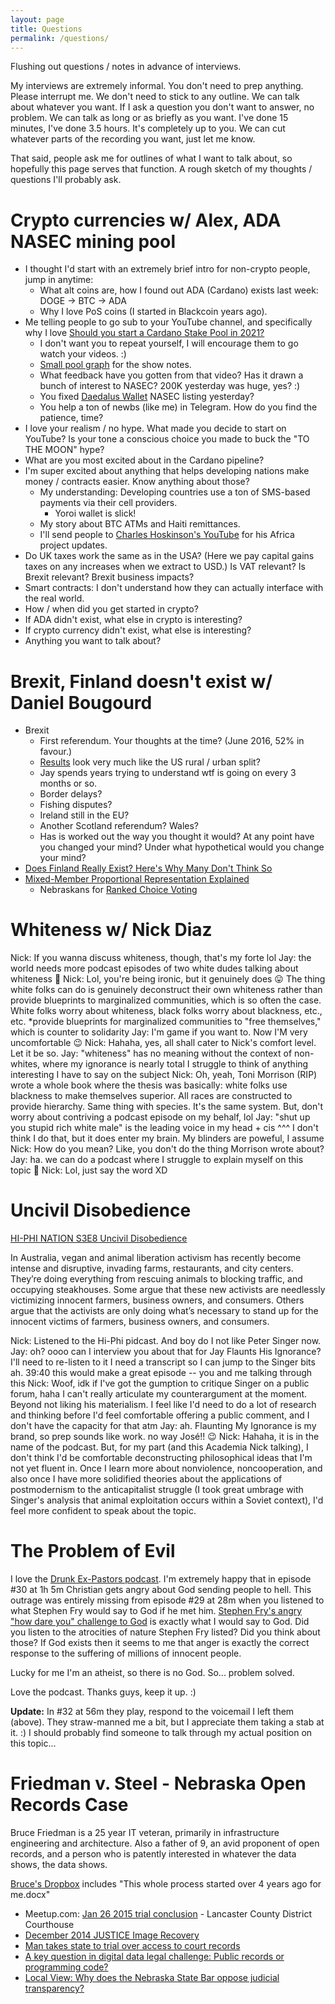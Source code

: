 ```yaml
---
layout: page
title: Questions
permalink: /questions/
---
```


Flushing out questions / notes in advance of interviews. 

My interviews are extremely informal. You don't need to prep anything. Please interrupt me.
We don't need to stick to any outline. We can talk about whatever you want.
If I ask a question you don't want to answer, no problem. 
We can talk as long or as briefly as you want. I've done 15 minutes, I've done 3.5 hours. It's completely up to you.
We can cut whatever parts of the recording you want, just let me know.

That said, people ask me for outlines of what I want to talk about, so hopefully this page serves that function.
A rough sketch of my thoughts / questions I'll probably ask. 

# <a name="ADA"></a>Crypto currencies w/ Alex, ADA NASEC mining pool

* I thought I'd start with an extremely brief intro for non-crypto people, jump in anytime:
  * What alt coins are, how I found out ADA (Cardano) exists last week: DOGE -> BTC -> ADA
  * Why I love PoS coins (I started in Blackcoin years ago).
* Me telling people to go sub to your YouTube channel, and specifically why I love 
[Should you start a Cardano Stake Pool in 2021?](https://www.youtube.com/watch?v=HzRdluc5iSw)
  * I don't want you to repeat yourself, I will encourage them to go watch your videos. :)
  * [Small pool graph](https://twitter.com/nierop_pieter/status/1361357344219758597) for the show notes.
  * What feedback have you gotten from that video? Has it drawn a bunch of interest to NASEC? 200K yesterday was huge, yes? :)
  * You fixed [Daedalus Wallet](daedaluswallet.io) NASEC listing yesterday?
  * You help a ton of newbs (like me) in Telegram. How do you find the patience, time?
* I love your realism / no hype. What made you decide to start on YouTube? Is your tone a conscious choice you made to buck the
  "TO THE MOON" hype?
* What are you most excited about in the Cardano pipeline?
* I'm super excited about anything that helps developing nations make money / contracts easier. Know anything about those?
  * My understanding: Developing countries use a ton of SMS-based payments via their cell providers.
    * Yoroi wallet is slick!
  * My story about BTC ATMs and Haiti remittances.
  * I'll send people to [Charles Hoskinson's YouTube](https://www.youtube.com/channel/UCiJiqEvUZxT6isIaXK7RXTg) for his Africa project updates. 
* Do UK taxes work the same as in the USA? (Here we pay capital gains taxes on any increases when we extract to USD.)
  Is VAT relevant? Is Brexit relevant? Brexit business impacts?
* Smart contracts: I don't understand how they can actually interface with the real world.
* How / when did you get started in crypto?
* If ADA didn't exist, what else in crypto is interesting?
* If crypto currency didn't exist, what else is interesting?
* Anything you want to talk about?

# <a name="brexit"></a>Brexit, Finland doesn't exist w/ Daniel Bougourd

* Brexit
  * First referendum. Your thoughts at the time? (June 2016, 52% in favour.)
  * [Results](https://en.wikipedia.org/wiki/Brexit#Referendum_result) look very much like the US rural / urban split?
  * Jay spends years trying to understand wtf is going on every 3 months or so.
  * Border delays?
  * Fishing disputes?
  * Ireland still in the EU?
  * Another Scotland referendum? Wales?
  * Has is worked out the way you thought it would? At any point have you changed your mind?
    Under what hypothetical would you change your mind?
* [Does Finland Really Exist? Here's Why Many Don't Think So](https://theculturetrip.com/europe/finland/articles/does-finland-exist-many-dont-think-so/)
* [Mixed-Member Proportional Representation Explained](https://www.youtube.com/watch?v=QT0I-sdoSXU)
  * Nebraskans for [Ranked Choice Voting](https://www.youtube.com/playlist?list=PL8Lf7epQllMZUIIRSpgnXftaiuB3WYDz6)

# <a name="whiteness"></a>Whiteness w/ Nick Diaz

Nick: If you wanna discuss whiteness, though, that's my forte lol
Jay: the world needs more podcast episodes of two white dudes talking about whiteness 🙂
Nick: Lol, you're being ironic, but it genuinely does 😛
The thing white folks can do is genuinely deconstruct their own whiteness rather than provide blueprints to marginalized communities, which is so often the case. White folks worry about whiteness, black folks worry about blackness, etc., etc.
*provide blueprints for marginalized communities to "free themselves," which is counter to solidarity
Jay: I'm game if you want to. Now I'M very uncomfortable 😉
Nick: Hahaha, yes, all shall cater to Nick's comfort level. Let it be so.
Jay: "whiteness" has no meaning without the context of non-whites, where my ignorance is nearly total
I struggle to think of anything interesting I have to say on the subject
Nick: Oh, yeah, Toni Morrison (RIP) wrote a whole book where the thesis was basically: white folks use blackness to make themselves superior. All races are constructed to provide hierarchy.
Same thing with species. It's the same system.
But, don't worry about contriving a podcast episode on my behalf, lol
Jay: "shut up you stupid rich white male" is the leading voice in my head + cis
^^^ I don't think I do that, but it does enter my brain. My blinders are poweful, I assume
Nick: How do you mean?
Like, you don't do the thing Morrison wrote about?
Jay: ha. we can do a podcast where I struggle to explain myself on this topic 🙂
Nick: Lol, just say the word XD


# <a name="uncivil"></a>Uncivil Disobedience

[HI-PHI NATION S3E8 Uncivil Disobedience](https://hiphination.org/season-3-episodes/s3-episode-8-uncivil-disobedience/)

In Australia, vegan and animal liberation activism has recently become intense and disruptive, invading farms, restaurants, and city centers. They’re doing everything from rescuing animals to blocking traffic, and occupying steakhouses. Some argue that these new activists are needlessly victimizing innocent farmers, business owners, and consumers. Others argue that the activists are only doing what’s necessary to stand up for the innocent victims of farmers, business owners, and consumers.

Nick: Listened to the Hi-Phi pidcast. And boy do I not like Peter Singer now.
Jay: oh? oooo can I interview you about that for Jay Flaunts His Ignorance? I'll need to re-listen to it
I need a transcript so I can jump to the Singer bits ah. 39:40
this would make a great episode -- you and me talking through this
Nick: Woof, idk if I've got the gumption to critique Singer on a public forum, haha
I can't really articulate my counterargument at the moment. Beyond not liking his materialism.
I feel like I'd need to do a lot of research and thinking before I'd feel comfortable offering a public comment, and I don't have the capacity for that atm
Jay: ah. Flaunting My Ignorance is my brand, so prep sounds like work. no way José!! 😉
Nick: Hahaha, it is in the name of the podcast.
But, for my part (and this Academia Nick talking), I don't think I'd be comfortable deconstructing philosophical ideas that I'm not yet fluent in.
Once I learn more about nonviolence, noncooperation, and also once I have more solidified theories about the applications of postmodernism to the anticapitalist struggle (I took great umbrage with Singer's analysis that animal exploitation occurs within a Soviet context), I'd feel more confident to speak about the topic.


# <a name="evil"></a>The Problem of Evil

I love the [Drunk Ex-Pastors podcast](http://www.drunkexpastors.com/). 
I'm extremely happy that in episode #30 at 1h 5m Christian gets angry about God sending
people to hell. This outrage was entirely missing from episode #29 at 28m when you listened to 
what Stephen Fry would say to God if he met him. 
[Stephen Fry's angry "how dare you" challenge to God](https://www.youtube.com/watch?v=-suvkwNYSQo)
is exactly what I would say to God. Did you listen to the atrocities of nature Stephen Fry
listed? Did you think about those? If God exists then it seems to me that 
anger is exactly the correct response to the suffering of millions of innocent people. 

Lucky for me I'm an atheist, so there is no God. So... problem solved. 

Love the podcast. Thanks guys, keep it up. :)

<b>Update:</b> In #32 at 56m they play, respond to the voicemail I left them (above). 
They straw-manned me a bit, but I appreciate them taking a stab at it. :) 
I should probably find someone to talk through my actual position on this topic...


# <a name="fvs"></a>Friedman v. Steel - Nebraska Open Records Case

Bruce Friedman is a 25 year IT veteran, primarily in infrastructure engineering and 
architecture. Also a father of 9, an avid proponent of open records, and a person 
who is patently interested in whatever the data shows, the data shows.

[Bruce's Dropbox](https://www.dropbox.com/sh/vb7jze4fhj87zjc/AAChYVo1sb6edYROdrIyXaO3a?dl=0) includes 
"This whole process started over 4 years ago for me.docx"

* Meetup.com: [Jan 26 2015 trial conclusion](http://www.meetup.com/Open-Nebraska-Meetup/events/219759047/) - 
  Lancaster County District Courthouse
* [December 2014 JUSTICE Image Recovery](https://supremecourt.nebraska.gov/14239/december-2014-justice-image-recovery)
* [Man takes state to trial over access to court records](http://journalstar.com/news/local/article_5afbc39a-f3dc-5edf-97f2-e95ee4901c1e.html)
* [A key question in digital data legal challenge: Public records or programming code?](http://www.omaha.com/news/crime/a-key-question-in-digital-data-legal-challenge-public-records/article_4690a9b4-7180-5551-950a-c5d8f649b2f3.html)
* [Local View: Why does the Nebraska State Bar oppose judicial transparency?](http://journalstar.com/news/opinion/editorial/columnists/local-view-why-does-the-nebraska-state-bar-oppose-judicial/article_23668a1b-ce28-54b7-803f-f8949e6037bf.html)


